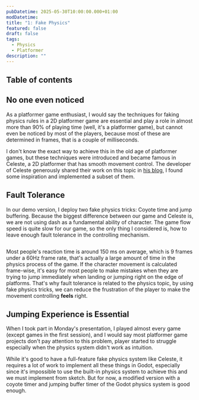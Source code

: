 ```yaml
---
pubDatetime: 2025-05-30T10:00:00.000+01:00
modDatetime: 
title: "1: Fake Physics"
featured: false
draft: false
tags:
  - Physics
  - Platformer
description: ""
---
```


## Table of contents

## No one even noticed

As a platformer game enthusiast, I would say the techniques for faking physics rules in a 2D platformer game are essential and play a role in almost more than 90% of playing time (well, it's a platformer game), but cannot even be noticed by most of the players, because most of these are determined in frames, that is a couple of milliseconds.

I don't know the exact way to achieve this in the old age of platformer games, but these techniques were introduced and became famous in Celeste, a 2D platformer that has smooth movement control. The developer of Celeste generously shared their work on this topic in [his blog](https://maddymakesgames.com/articles/celeste_and_forgiveness/index.html), I found some inspiration and implemented a subset of them.

## Fault Tolerance

In our demo version, I deploy two fake physics tricks: Coyote time and jump buffering. Because the biggest difference between our game and Celeste is, we are not using dash as a fundamental ability of character. The game flow speed is quite slow for our game, so the only thing I considered is, how to leave enough fault tolerance in the controlling mechanism.

![]()

Most people's reaction time is around 150 ms on average, which is 9 frames under a 60Hz frame rate, that's actually a large amount of time in the physics process of the game. If the character movement is calculated frame-wise, it's easy for most people to make mistakes when they are trying to jump immediately when landing or jumping right on the edge of platforms. That's why fault tolerance is related to the physics topic, by using fake physics tricks, we can reduce the frustration of the player to make the movement controlling __feels__ right.

## Jumping Experience is Essential

When I took part in Monday's presentation, I played almost every game (except games in the first session), and I would say most platformer game projects don't pay attention to this problem, player started to struggle especially when the physics system didn't work as intuition.

While it's good to have a full-feature fake physics system like Celeste, it requires a lot of work to implement all these things in Godot, especially since it's impossible to use the built-in physics system to achieve this and we must implement from sketch. But for now, a modified version with a coyote timer and jumping buffer timer of the Godot physics system is good enough.
